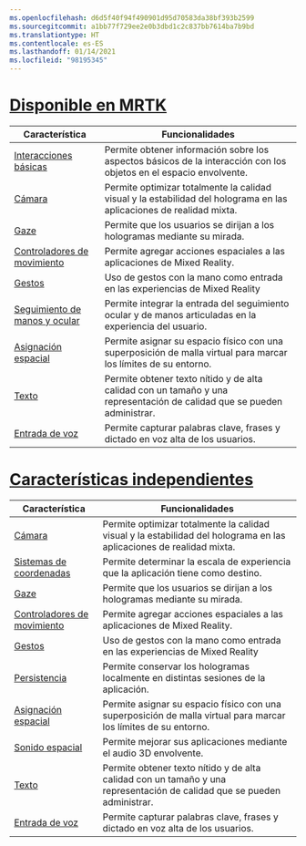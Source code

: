 ```yaml
---
ms.openlocfilehash: d6d5f40f94f490901d95d70583da38bf393b2599
ms.sourcegitcommit: a1bb77f729ee2e0b3dbd1c2c837bb7614ba7b9bd
ms.translationtype: HT
ms.contentlocale: es-ES
ms.lasthandoff: 01/14/2021
ms.locfileid: "98195345"
---
```

# <a name="available-in-mrtk"></a>[Disponible en MRTK](#tab/mrtk)

|  Característica  |  Funcionalidades  |
| --- | --- |
| [Interacciones básicas](../unity/mrtk-101.md) | Permite obtener información sobre los aspectos básicos de la interacción con los objetos en el espacio envolvente. |
| [Cámara](../unity/camera-in-unity.md) | Permite optimizar totalmente la calidad visual y la estabilidad del holograma en las aplicaciones de realidad mixta. |
| [Gaze](../unity/gaze-in-unity.md) | Permite que los usuarios se dirijan a los hologramas mediante su mirada. |
| [Controladores de movimiento](../unity/motion-controllers-in-unity.md) | Permite agregar acciones espaciales a las aplicaciones de Mixed Reality. |
| [Gestos](../unity/gestures-in-unity.md) | Uso de gestos con la mano como entrada en las experiencias de Mixed Reality |
| [Seguimiento de manos y ocular](../unity/hand-eye-in-unit.md) | Permite integrar la entrada del seguimiento ocular y de manos articuladas en la experiencia del usuario. |
| [Asignación espacial](../unity/spatial-mapping-in-unity.md) | Permite asignar su espacio físico con una superposición de malla virtual para marcar los límites de su entorno. |
| [Texto](../unity/text-in-unity.md) | Permite obtener texto nítido y de alta calidad con un tamaño y una representación de calidad que se pueden administrar. |
| [Entrada de voz](../unity/voice-input-in-unity.md) | Permite capturar palabras clave, frases y dictado en voz alta de los usuarios.|

# <a name="standalone-features"></a>[Características independientes](#tab/standalone)

|  Característica  |  Funcionalidades  |
| --- | --- |
| [Cámara](../unity/camera-in-unity.md) | Permite optimizar totalmente la calidad visual y la estabilidad del holograma en las aplicaciones de realidad mixta. |
| [Sistemas de coordenadas](../unity/coordinate-systems-in-unity.md) | Permite determinar la escala de experiencia que la aplicación tiene como destino. |
| [Gaze](../unity/gaze-in-unity.md) | Permite que los usuarios se dirijan a los hologramas mediante su mirada. |
| [Controladores de movimiento](../unity/motion-controllers-in-unity.md) | Permite agregar acciones espaciales a las aplicaciones de Mixed Reality. |
| [Gestos](../unity/gestures-in-unity.md) | Uso de gestos con la mano como entrada en las experiencias de Mixed Reality |
| [Persistencia](../unity/persistence-in-unity.md) | Permite conservar los hologramas localmente en distintas sesiones de la aplicación. |
| [Asignación espacial](../unity/spatial-mapping-in-unity.md) | Permite asignar su espacio físico con una superposición de malla virtual para marcar los límites de su entorno. |
| [Sonido espacial](../unity/spatial-sound-in-unity.md) | Permite mejorar sus aplicaciones mediante el audio 3D envolvente. |
| [Texto](../unity/text-in-unity.md) | Permite obtener texto nítido y de alta calidad con un tamaño y una representación de calidad que se pueden administrar. |
| [Entrada de voz](../unity/voice-input-in-unity.md) | Permite capturar palabras clave, frases y dictado en voz alta de los usuarios.|


